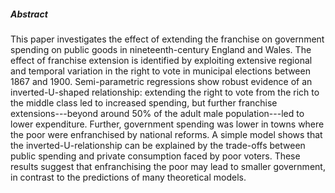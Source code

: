 ---
---

##### Abstract
This paper investigates the effect of extending the franchise on government spending on public goods in nineteenth-century England and Wales. The effect of franchise extension is identified by exploiting extensive regional and temporal variation in the right to vote in municipal elections between 1867 and 1900. Semi-parametric regressions show robust evidence of an inverted-U-shaped relationship: extending the right to vote from the rich to the middle class led to increased spending, but further franchise extensions---beyond around 50% of the adult male population---led to lower expenditure. Further, government spending was lower in towns where the poor were enfranchised by national reforms. A simple model shows that the inverted-U-relationship can be explained by the trade-offs between public spending and private consumption faced by poor voters. These results suggest that enfranchising the poor may lead to smaller government, in contrast to the predictions of many theoretical models.

